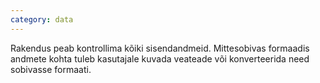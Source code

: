 ```yaml
---
category: data
---
```

Rakendus peab kontrollima kõiki sisendandmeid. Mittesobivas formaadis andmete
kohta tuleb kasutajale kuvada veateade või konverteerida need sobivasse
formaati.
